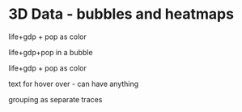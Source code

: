 # 3D Data - bubbles and heatmaps


life+gdp + pop as color

life+gdp+pop in a bubble

life+gdp + pop as color

text for hover over - can have anything

grouping as separate traces